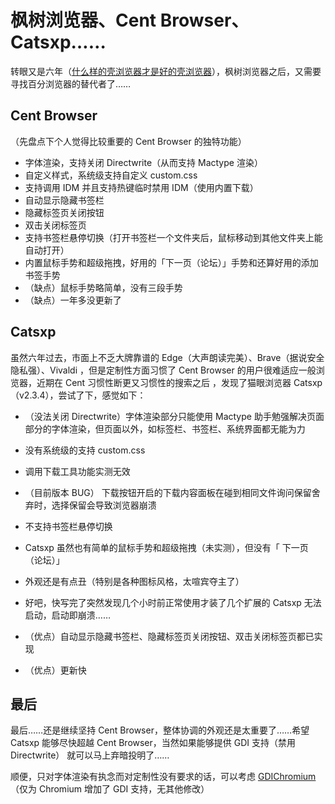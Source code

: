 # 枫树浏览器、Cent Browser、Catsxp……
转眼又是六年（[什么样的壳浏览器才是好的壳浏览器](https://cloudlet.info/t/369)），枫树浏览器之后，又需要寻找百分浏览器的替代者了……

## Cent Browser 

（先盘点下个人觉得比较重要的 Cent Browser 的独特功能）

- 字体渲染，支持关闭 Directwrite（从而支持 Mactype 渲染）
- 自定义样式，系统级支持自定义 custom.css
- 支持调用 IDM 并且支持热键临时禁用 IDM（使用内置下载）
- 自动显示隐藏书签栏
- 隐藏标签页关闭按钮
- 双击关闭标签页
- 支持书签栏悬停切换（打开书签栏一个文件夹后，鼠标移动到其他文件夹上能自动打开）
- 内置鼠标手势和超级拖拽，好用的「下一页（论坛）」手势和还算好用的添加书签手势
- （缺点）鼠标手势略简单，没有三段手势
- （缺点）一年多没更新了

## Catsxp 

虽然六年过去，市面上不乏大牌靠谱的 Edge（大声朗读完美）、Brave（据说安全隐私强）、Vivaldi ，但是定制性方面习惯了 Cent Browser 的用户很难适应一般浏览器，近期在 Cent 习惯性断更又习惯性的搜索之后 ，发现了猫眼浏览器 Catsxp （v2.3.4），尝试了下，感觉如下：

- （没法关闭 Directwrite）字体渲染部分只能使用 Mactype 助手勉强解决页面部分的字体渲染，但页面以外，如标签栏、书签栏、系统界面都无能为力

- 没有系统级的支持 custom.css

- 调用下载工具功能实测无效

- （目前版本 BUG） 下载按钮开启的下载内容面板在碰到相同文件询问保留舍弃时，选择保留会导致浏览器崩溃

- 不支持书签栏悬停切换

- Catsxp 虽然也有简单的鼠标手势和超级拖拽（未实测），但没有「 下一页（论坛）」

- 外观还是有点丑（特别是各种图标风格，太喧宾夺主了）

- 好吧，快写完了突然发现几个小时前正常使用才装了几个扩展的 Catsxp 无法启动，启动即崩溃……

- （优点）自动显示隐藏书签栏、隐藏标签页关闭按钮、双击关闭标签页都已实现

- （优点）更新快

## 最后

最后……还是继续坚持 Cent Browser，整体协调的外观还是太重要了……希望 Catsxp 能够尽快超越 Cent Browser，当然如果能够提供 GDI 支持（禁用 Directwrite） 就可以马上弃暗投明了……

顺便，只对字体渲染有执念而对定制性没有要求的话，可以考虑 [GDIChromium](https://github.com/GTANAdam/GDIChromium)（仅为 Chromium 增加了 GDI 支持，无其他修改）